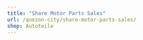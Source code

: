 ```yaml
---
title: "Share Motor Parts Sales"
url: /quezon-city/share-motor-parts-sales/
shop: Autoteile
---
```


